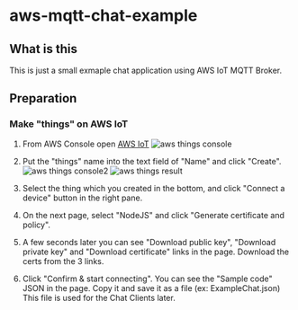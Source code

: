 # aws-mqtt-chat-example

## What is this

This is just a small exmaple chat application using AWS IoT MQTT Broker.

## Preparation

### Make "things" on AWS IoT

1. From AWS Console open [AWS IoT](https://ap-northeast-1.console.aws.amazon.com/iot/home?region=ap-northeast-1#/dashboard?editor=thing)
![aws things console](https://raw.githubusercontent.com/wiki/manamanmana/aws-mqtt-chat-example/images/aws-things.PNG)

2. Put the "things" name into the text field of "Name" and click "Create".
![aws things console2](https://raw.githubusercontent.com/wiki/manamanmana/aws-mqtt-chat-example/images/aws-things2.PNG)
![aws things result](https://raw.githubusercontent.com/wiki/manamanmana/aws-mqtt-chat-example/images/aws-thingsi-result.PNG)

3. Select the thing which you created in the bottom, and click "Connect a device" button in the right pane.

4. On the next page, select "NodeJS" and click "Generate certificate and policy".

5. A few seconds later you can see "Download public key", "Download private key" and "Download certificate" links in the page. Download the certs from the 3 links.

6. Click "Confirm & start connecting". You can see the "Sample code" JSON in the page. Copy it and save it as a file (ex: ExampleChat.json) This file is used for the Chat Clients later.







